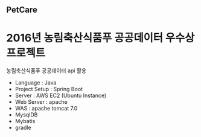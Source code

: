 ## PetCare

# 2016년 농림축산식품푸 공공데이터 우수상 프로젝트

농림축산식품푸 공공데이터 api 활용

 - Language : Java
 - Project Setup : Spring Boot
 - Server : AWS EC2 (Ubuntu Instance)
 - Web Server : apache
 - WAS : apache tomcat 7.0
 - MysqlDB
 - Mybatis
 - gradle
